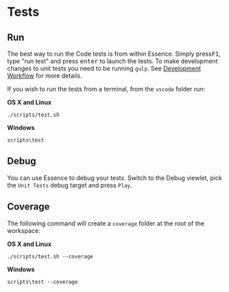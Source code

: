 # Tests

## Run

The best way to run the Code tests is from within Essence. Simply press<kbd>F1</kbd>, type "run test" and press <kbd>enter</kbd> to launch the tests. To make development changes to unit tests you need to be running `gulp`. See [Development Workflow](https://github.com/Microsoft/vscode/wiki/How-to-Contribute#incremental-build) for more details.

If you wish to run the tests from a terminal, from the `vscode` folder run:

**OS X and Linux**

	./scripts/test.sh

**Windows**

	scripts\test

## Debug

You can use Essence to debug your tests. Switch to the Debug viewlet, pick the `Unit Tests` debug target and press `Play`.

## Coverage

The following command will create a `coverage` folder at the root of the workspace:

**OS X and Linux**

	./scripts/test.sh --coverage

**Windows**

	scripts\test --coverage

